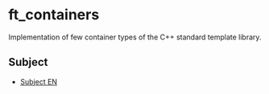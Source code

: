 # ft_containers

Implementation of few container types of the C++ standard template library.

## Subject

- [Subject EN](./en.subject.pdf)

